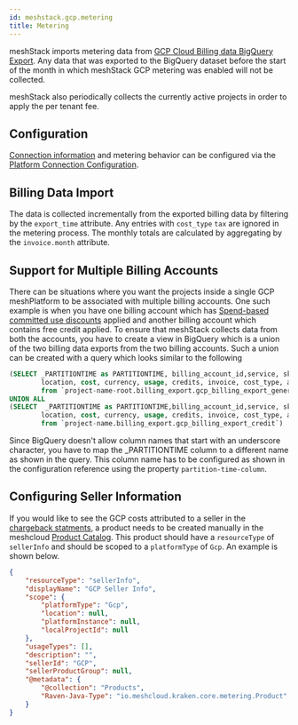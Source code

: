 ```yaml
---
id: meshstack.gcp.metering
title: Metering
---
```


meshStack imports metering data from [GCP Cloud Billing data BigQuery Export](https://cloud.google.com/billing/docs/how-to/export-data-bigquery). Any data that was exported to the BigQuery dataset before the start of the month in which meshStack GCP metering was enabled will not be collected.

meshStack also periodically collects the currently active projects in order to apply the per tenant fee.

## Configuration

[Connection information](meshstack.how-to.integrate-meshplatform-gcp-manually.md#set-up-the-service-account-for-metering) and metering behavior can be configured via the [Platform Connection Configuration](administration.platforms.md#platform-connection-config).

## Billing Data Import

The data is collected incrementally from the exported billing data by filtering by the `export_time` attribute.
Any entries with `cost_type` `tax` are ignored in the metering process.
The monthly totals are calculated by aggregating by the `invoice.month` attribute.

## Support for Multiple Billing Accounts

There can be situations where you want the projects inside a single GCP meshPlatform to be associated with multiple
billing accounts. One such example is when you have one billing account which has
[Spend-based committed use discounts](https://cloud.google.com/docs/cuds-spend-based) applied and another billing account
which contains free credit applied. To ensure that meshStack collects data from both the accounts, you have to create
a view in BigQuery which is a union of the two billing data exports from the two billing accounts. Such a union can be
created with a query which looks similar to the following

```sql
(SELECT _PARTITIONTIME as PARTITIONTIME, billing_account_id,service, sku, STRUCT(project.id as id, project.ancestry_numbers as ancestry_numbers) as project, labels, system_labels,
        location, cost, currency, usage, credits, invoice, cost_type, adjustment_info
        from `project-name-root.billing_export.gcp_billing_export_general`)
UNION ALL
(SELECT  _PARTITIONTIME as PARTITIONTIME,billing_account_id,service, sku, STRUCT(project.id as id, project.ancestry_numbers as ancestry_numbers) as project, labels, system_labels,
        location, cost, currency, usage, credits, invoice, cost_type, adjustment_info
        from `project-name.billing_export.gcp_billing_export_credit`)

```

Since BigQuery doesn't allow column names that start with an underscore character, you have to map the _PARTITIONTIME
column to a different name as shown in the query. This column name has to be configured as shown in the configuration
reference using the property `partition-time-column`.

## Configuring Seller Information

If you would like to see the GCP costs attributed to a seller in the [chargeback statments](./meshcloud.project-metering.md#chargeback-statements), a product needs to be created manually in the meshcloud [Product Catalog](meshstack.billing-configuration.md#defining-a-custom-product-catalog). This product should have a `resourceType` of `sellerInfo` and should be scoped to a `platformType` of `Gcp`. An example is shown below.

```json
{
    "resourceType": "sellerInfo",
    "displayName": "GCP Seller Info",
    "scope": {
        "platformType": "Gcp",
        "location": null,
        "platformInstance": null,
        "localProjectId": null
    },
    "usageTypes": [],
    "description": "",
    "sellerId": "GCP",
    "sellerProductGroup": null,
    "@metadata": {
        "@collection": "Products",
        "Raven-Java-Type": "io.meshcloud.kraken.core.metering.Product"
    }
}
```
